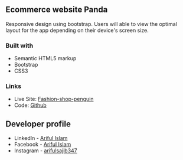 ## Ecommerce website Panda
Responsive design using bootstrap. Users will able to view the optimal layout for the app depending on their device's screen size.

### Built with
- Semantic HTML5 markup
- Bootstrap
- CSS3


### Links

- Live Site: [Fashion-shop-penguin](https://arifulsajib.github.io/fashion-shoes-nike/)
- Code: [Github](https://github.com/arifulsajib/fashion-shoes-nike)


## Developer profile

- LinkedIn - [Ariful Islam](https://www.linkedin.com/in/arifulsajib/)
- Facebook - [Ariful Islam](https://www.facebook.com/arifulsajib347/)
- Instagram - [arifulsajib347](https://www.instagram.com/arifulsajib347/)
